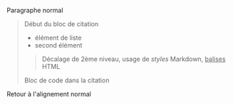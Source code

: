 Paragraphe normal

> Début du bloc de citation
>
> * élément de liste
> * second élément
>
>> Décalage de 2ème niveau, usage de _styles_
Markdown, <u>balises</u> HTML
>
> Bloc de code dans la citation

Retour à l'alignement normal
